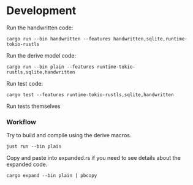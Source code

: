 # Development

Run the handwritten code:

    cargo run --bin handwritten --features handwritten,sqlite,runtime-tokio-rustls

Run the derive model code:

    cargo run --bin plain --features runtime-tokio-rustls,sqlite,handwritten

Run test code:

    cargo test --features runtime-tokio-rustls,sqlite,handwritten

Run tests themselves


### Workflow

Try to build and compile using the derive macros.

    just run --bin plain
    
Copy and paste into expanded.rs if you need to see details about the expanded code.

    cargo expand --bin plain | pbcopy
